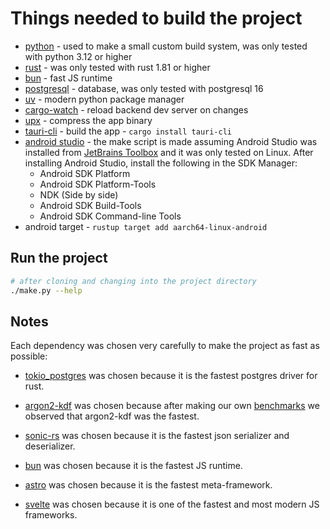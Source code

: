 # Things needed to build the project

- [python](https://www.python.org/downloads/) - used to make a small custom build system, was only tested with python 3.12 or higher
- [rust](https://www.rust-lang.org/tools/install) - was only tested with rust 1.81 or higher
- [bun](https://bun.sh/) - fast JS runtime
- [postgresql](https://www.postgresql.org/) - database, was only tested with postgresql 16
- [uv](https://github.com/astral-sh/uv) - modern python package manager  
- [cargo-watch](https://crates.io/crates/cargo-watch) - reload backend dev server on changes  
- [upx](https://upx.github.io/) - compress the app binary  
- [tauri-cli](https://v2.tauri.app/reference/cli/) - build the app - `cargo install tauri-cli`
- [android studio](https://developer.android.com/studio) - the make script is made assuming Android Studio was installed from [JetBrains Toolbox](https://www.jetbrains.com/toolbox-app/) and it was only tested on Linux. After installing Android Studio, install the following in the SDK Manager:
  - Android SDK Platform
  - Android SDK Platform-Tools
  - NDK (Side by side)
  - Android SDK Build-Tools
  - Android SDK Command-line Tools
- android target - `rustup target add aarch64-linux-android`

## Run the project

```bash
# after cloning and changing into the project directory
./make.py --help
```

## Notes

Each dependency was chosen very carefully to make the project as fast as possible:

- [tokio_postgres](https://crates.io/crates/tokio-postgres) was chosen because it is the fastest postgres driver for rust.

- [argon2-kdf](https://crates.io/crates/argon2-kdf) was chosen because after making our own [benchmarks](https://github.com/lucascompython/argon2-bench-rust) we observed that argon2-kdf was the fastest.

- [sonic-rs](https://crates.io/crates/sonic-rs) was chosen because it is the fastest json serializer and deserializer.

- [bun](https://bun.sh/) was chosen because it is the fastest JS runtime.

- [astro](https://astro.build/) was chosen because it is the fastest meta-framework.

- [svelte](https://svelte.dev/) was chosen because it is one of the fastest and most modern JS frameworks.
